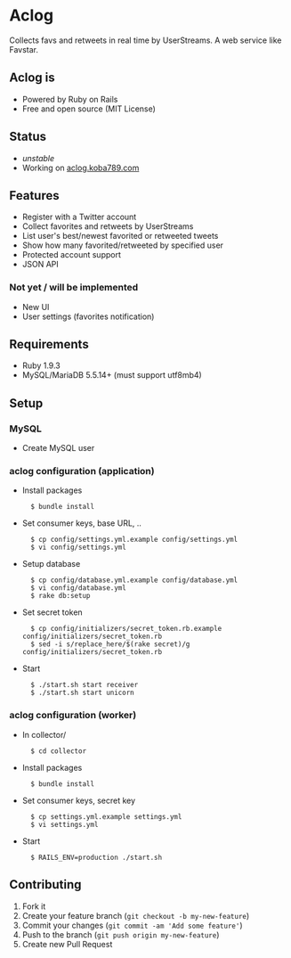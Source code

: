 # Aclog
Collects favs and retweets in real time by UserStreams.
A web service like Favstar.

## Aclog is
* Powered by Ruby on Rails
* Free and open source (MIT License)

## Status
* *unstable*
* Working on [aclog.koba789.com](http://aclog.koba789.com)

## Features
* Register with a Twitter account
* Collect favorites and retweets by UserStreams
* List user's best/newest favorited or retweeted tweets
* Show how many favorited/retweeted by specified user
* Protected account support
* JSON API

### Not yet / will be implemented
* New UI
* User settings (favorites notification)

## Requirements
* Ruby 1.9.3
* MySQL/MariaDB 5.5.14+ (must support utf8mb4)

## Setup
### MySQL
* Create MySQL user

### aclog configuration (application)
* Install packages

        $ bundle install

* Set consumer keys, base URL, ..

        $ cp config/settings.yml.example config/settings.yml
        $ vi config/settings.yml

* Setup database

        $ cp config/database.yml.example config/database.yml
        $ vi config/database.yml
        $ rake db:setup

* Set secret token

        $ cp config/initializers/secret_token.rb.example config/initializers/secret_token.rb
        $ sed -i s/replace_here/$(rake secret)/g config/initializers/secret_token.rb

* Start

        $ ./start.sh start receiver
        $ ./start.sh start unicorn

### aclog configuration (worker)
* In collector/

        $ cd collector

* Install packages

        $ bundle install

* Set consumer keys, secret key

        $ cp settings.yml.example settings.yml
        $ vi settings.yml

* Start

        $ RAILS_ENV=production ./start.sh


## Contributing
1. Fork it
2. Create your feature branch (`git checkout -b my-new-feature`)
3. Commit your changes (`git commit -am 'Add some feature'`)
4. Push to the branch (`git push origin my-new-feature`)
5. Create new Pull Request

